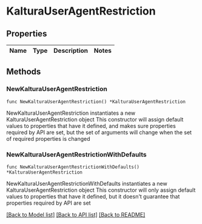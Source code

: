 # KalturaUserAgentRestriction

## Properties

Name | Type | Description | Notes
------------ | ------------- | ------------- | -------------

## Methods

### NewKalturaUserAgentRestriction

`func NewKalturaUserAgentRestriction() *KalturaUserAgentRestriction`

NewKalturaUserAgentRestriction instantiates a new KalturaUserAgentRestriction object
This constructor will assign default values to properties that have it defined,
and makes sure properties required by API are set, but the set of arguments
will change when the set of required properties is changed

### NewKalturaUserAgentRestrictionWithDefaults

`func NewKalturaUserAgentRestrictionWithDefaults() *KalturaUserAgentRestriction`

NewKalturaUserAgentRestrictionWithDefaults instantiates a new KalturaUserAgentRestriction object
This constructor will only assign default values to properties that have it defined,
but it doesn't guarantee that properties required by API are set


[[Back to Model list]](../README.md#documentation-for-models) [[Back to API list]](../README.md#documentation-for-api-endpoints) [[Back to README]](../README.md)


